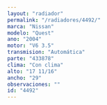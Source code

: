 ```yaml
---
layout: "radiador"
permalink: "/radiadores/4492/"
marca: "Nissan"
modelo: "Quest"
ano: "2004"
motor: "V6 3.5"
transmision: "Automática"
parte: "433878"
clima: "Con clima"
alto: "17 11/16"
ancho: "29"
observaciones: ""
id: "4492"
---
```


